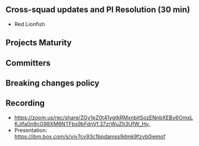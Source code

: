 ## Cross-squad updates and PI Resolution (30 min)

- Red Lionfish

## Projects Maturity

## Committers

## Breaking changes policy

## Recording
- https://zoom.us/rec/share/ZGv1eZ0t41ygtkRMxnbitSozENnbXEBy6OmxLKJifa0n9cG98XM6NTFbs9bFdnVf.37zrWuZh3UfW_Hy_
- Presentation: https://ibm.box.com/s/viv7cv93c1bpdamss9dmk9fzvb0jemof
